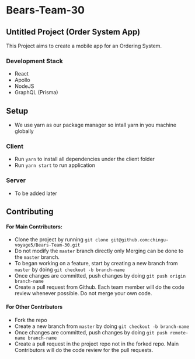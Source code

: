 # Bears-Team-30


## Untitled Project (Order System App)

This Project aims to create a mobile app for an Ordering System.

### Development Stack
- React
- Apollo
- NodeJS
- GraphQL (Prisma)


## Setup
- We use yarn as our package manager so intall yarn in you machine globally

### Client
- Run `yarn` to install all dependencies under the client folder
- Run `yarn start` to run application

### Server
- To be added later


## Contributing
#### For Main Contributors:
- Clone the project by running `git clone git@github.com:chingu-voyage5/Bears-Team-30.git`
- Do not modify the `master` branch directly only Merging can be done to the `master` branch.
- To began working on a feature, start by creating a new branch from `master` by doing `git checkout -b branch-name`
- Once changes are committed, push changes by doing `git push origin branch-name`
- Create a pull request from Github. Each team member will do the code review whenever possible. Do not merge your own code.

#### For Other Contributors
- Fork the repo
- Create a new branch from `master` by doing `git checkout -b branch-name`
- Once changes are committed, push changes by doing `git push remote-name branch-name`
- Create a pull request in the project repo not in the forked repo. Main Contributors will do the code review for the pull requests.
